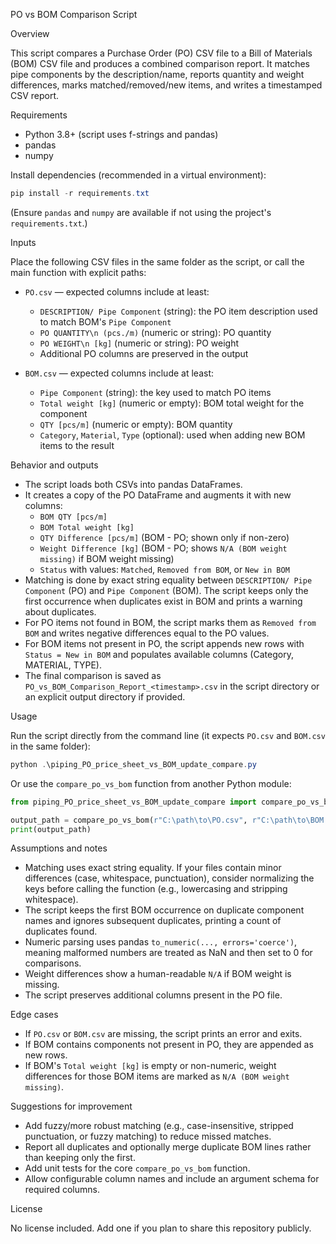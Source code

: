 PO vs BOM Comparison Script

Overview

This script compares a Purchase Order (PO) CSV file to a Bill of Materials (BOM) CSV file and produces a combined comparison report. It matches pipe components by the description/name, reports quantity and weight differences, marks matched/removed/new items, and writes a timestamped CSV report.

Requirements

- Python 3.8+ (script uses f-strings and pandas)
- pandas
- numpy

Install dependencies (recommended in a virtual environment):

```powershell
pip install -r requirements.txt
```

(Ensure `pandas` and `numpy` are available if not using the project's `requirements.txt`.)

Inputs

Place the following CSV files in the same folder as the script, or call the main function with explicit paths:

- `PO.csv` — expected columns include at least:
  - `DESCRIPTION/ Pipe Component` (string): the PO item description used to match BOM's `Pipe Component`
  - `PO QUANTITY\n (pcs./m)` (numeric or string): PO quantity
  - `PO WEIGHT\n [kg]` (numeric or string): PO weight
  - Additional PO columns are preserved in the output

- `BOM.csv` — expected columns include at least:
  - `Pipe Component` (string): the key used to match PO items
  - `Total weight [kg]` (numeric or empty): BOM total weight for the component
  - `QTY [pcs/m]` (numeric or empty): BOM quantity
  - `Category`, `Material`, `Type` (optional): used when adding new BOM items to the result

Behavior and outputs

- The script loads both CSVs into pandas DataFrames.
- It creates a copy of the PO DataFrame and augments it with new columns:
  - `BOM QTY [pcs/m]`
  - `BOM Total weight [kg]`
  - `QTY Difference [pcs/m]` (BOM - PO; shown only if non-zero)
  - `Weight Difference [kg]` (BOM - PO; shows `N/A (BOM weight missing)` if BOM weight missing)
  - `Status` with values: `Matched`, `Removed from BOM`, or `New in BOM`
- Matching is done by exact string equality between `DESCRIPTION/ Pipe Component` (PO) and `Pipe Component` (BOM). The script keeps only the first occurrence when duplicates exist in BOM and prints a warning about duplicates.
- For PO items not found in BOM, the script marks them as `Removed from BOM` and writes negative differences equal to the PO values.
- For BOM items not present in PO, the script appends new rows with `Status = New in BOM` and populates available columns (Category, MATERIAL, TYPE).
- The final comparison is saved as `PO_vs_BOM_Comparison_Report_<timestamp>.csv` in the script directory or an explicit output directory if provided.

Usage

Run the script directly from the command line (it expects `PO.csv` and `BOM.csv` in the same folder):

```powershell
python .\piping_PO_price_sheet_vs_BOM_update_compare.py
```

Or use the `compare_po_vs_bom` function from another Python module:

```python
from piping_PO_price_sheet_vs_BOM_update_compare import compare_po_vs_bom

output_path = compare_po_vs_bom(r"C:\path\to\PO.csv", r"C:\path\to\BOM.csv", output_dir=r"C:\path\to\out")
print(output_path)
```

Assumptions and notes

- Matching uses exact string equality. If your files contain minor differences (case, whitespace, punctuation), consider normalizing the keys before calling the function (e.g., lowercasing and stripping whitespace).
- The script keeps the first BOM occurrence on duplicate component names and ignores subsequent duplicates, printing a count of duplicates found.
- Numeric parsing uses pandas `to_numeric(..., errors='coerce')`, meaning malformed numbers are treated as NaN and then set to 0 for comparisons.
- Weight differences show a human-readable `N/A` if BOM weight is missing.
- The script preserves additional columns present in the PO file.

Edge cases

- If `PO.csv` or `BOM.csv` are missing, the script prints an error and exits.
- If BOM contains components not present in PO, they are appended as new rows.
- If BOM's `Total weight [kg]` is empty or non-numeric, weight differences for those BOM items are marked as `N/A (BOM weight missing)`.

Suggestions for improvement

- Add fuzzy/more robust matching (e.g., case-insensitive, stripped punctuation, or fuzzy matching) to reduce missed matches.
- Report all duplicates and optionally merge duplicate BOM lines rather than keeping only the first.
- Add unit tests for the core `compare_po_vs_bom` function.
- Allow configurable column names and include an argument schema for required columns.

License

No license included. Add one if you plan to share this repository publicly.
